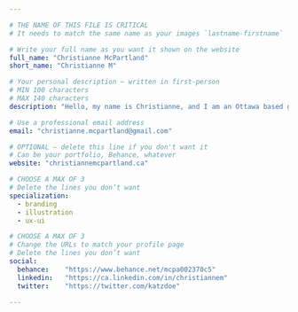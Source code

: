 ```yaml
---

# THE NAME OF THIS FILE IS CRITICAL
# It needs to match the same name as your images `lastname-firstname`

# Write your full name as you want it shown on the website
full_name: "Christianne McPartland"
short_name: "Christianne M"

# Your personal description — written in first-person
# MIN 100 characters
# MAX 140 characters
description: "Hello, my name is Christianne, and I am an Ottawa based graphic designer. I love cats, nature, photography, typography and branding!"

# Use a professional email address
email: "christianne.mcpartland@gmail.com"

# OPTIONAL — delete this line if you don't want it
# Can be your portfolio, Behance, whatever
website: "christiannemcpartland.ca"

# CHOOSE A MAX OF 3
# Delete the lines you don’t want
specialization:
  - branding
  - illustration
  - ux-ui

# CHOOSE A MAX OF 3
# Change the URLs to match your profile page
# Delete the lines you don’t want
social:
  behance:    "https://www.behance.net/mcpa002370c5"
  linkedin:   "https://ca.linkedin.com/in/christiannem"
  twitter:    "https://twitter.com/katzdoe"

---
```

